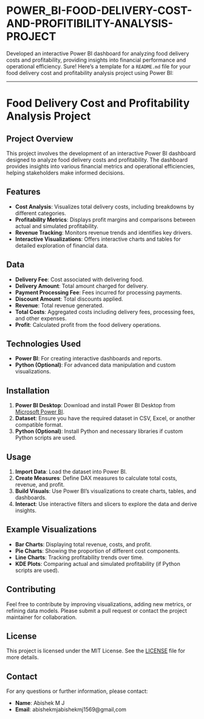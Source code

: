 # POWER_BI-FOOD-DELIVERY-COST-AND-PROFITIBILITY-ANALYSIS-PROJECT
Developed an interactive Power BI dashboard for analyzing food delivery costs and profitability, providing insights into financial performance and operational efficiency.
Sure! Here’s a template for a `README.md` file for your food delivery cost and profitability analysis project using Power BI:

---

# Food Delivery Cost and Profitability Analysis Project

## Project Overview

This project involves the development of an interactive Power BI dashboard designed to analyze food delivery costs and profitability. The dashboard provides insights into various financial metrics and operational efficiencies, helping stakeholders make informed decisions.

## Features

- **Cost Analysis**: Visualizes total delivery costs, including breakdowns by different categories.
- **Profitability Metrics**: Displays profit margins and comparisons between actual and simulated profitability.
- **Revenue Tracking**: Monitors revenue trends and identifies key drivers.
- **Interactive Visualizations**: Offers interactive charts and tables for detailed exploration of financial data.

## Data

- **Delivery Fee**: Cost associated with delivering food.
- **Delivery Amount**: Total amount charged for delivery.
- **Payment Processing Fee**: Fees incurred for processing payments.
- **Discount Amount**: Total discounts applied.
- **Revenue**: Total revenue generated.
- **Total Costs**: Aggregated costs including delivery fees, processing fees, and other expenses.
- **Profit**: Calculated profit from the food delivery operations.

## Technologies Used

- **Power BI**: For creating interactive dashboards and reports.
- **Python (Optional)**: For advanced data manipulation and custom visualizations.

## Installation

1. **Power BI Desktop**: Download and install Power BI Desktop from [Microsoft Power BI](https://powerbi.microsoft.com/desktop).
2. **Dataset**: Ensure you have the required dataset in CSV, Excel, or another compatible format.
3. **Python (Optional)**: Install Python and necessary libraries if custom Python scripts are used.

## Usage

1. **Import Data**: Load the dataset into Power BI.
2. **Create Measures**: Define DAX measures to calculate total costs, revenue, and profit.
3. **Build Visuals**: Use Power BI’s visualizations to create charts, tables, and dashboards.
4. **Interact**: Use interactive filters and slicers to explore the data and derive insights.

## Example Visualizations

- **Bar Charts**: Displaying total revenue, costs, and profit.
- **Pie Charts**: Showing the proportion of different cost components.
- **Line Charts**: Tracking profitability trends over time.
- **KDE Plots**: Comparing actual and simulated profitability (if Python scripts are used).

## Contributing

Feel free to contribute by improving visualizations, adding new metrics, or refining data models. Please submit a pull request or contact the project maintainer for collaboration.

## License

This project is licensed under the MIT License. See the [LICENSE](LICENSE) file for more details.

## Contact

For any questions or further information, please contact:

- **Name**: Abishek M J
- **Email**: abishekmjabishekmj1569@gmail,com


